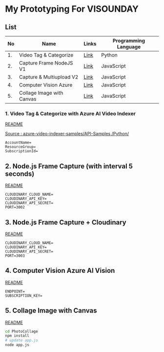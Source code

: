 #  My Prototyping For VISOUNDAY 

## List

| No | Name | Links | Programming Language |
| -- |--- | --- | --- |
| 1. | Video Tag & Categorize | [Link](./AzureAIVideoIndexer/index.ipynb)| Python |
| 2. | Capture Frame NodeJS V1 | [Link](./NodejsFrameCapture/README.md)| JavaScript | 
| 3. | Capture & Multiupload V2 | [Link](./CaptureFMultiUpload/README.md)| JavaScript | 
| 4. | Computer Vision Azure | [Link](./ComputerVisionAzure/README.md)| JavaScript | 
| 5. | Collage Image with Canvas | [Link](./PhotoCollage/README.md)| JavaScript | 

### 1. Video Tag & Categorize with Azure AI Video Indexer

[README](./AzureAIVideoIndexer/index.ipynb)

[Source : azure-video-indexer-samples/API-Samples
/Python/](https://github.com/Azure-Samples/azure-video-indexer-samples/tree/master/API-Samples/Python)

```env
AccountName=
ResourceGroup=
SubscriptionId=
```

## 2. Node.js Frame Capture (with interval 5 seconds)

[README](./CaptureFrameNodeJS/README.md)
```env
CLOUDINARY_CLOUD_NAME=
CLOUDINARY_API_KEY=
CLOUDINARY_API_SECRET=
PORT=3002
```


## 3. Node.js Frame Capture + Cloudinary

[README](./CaptureFraMultiUpload/README.md)
```env
CLOUDINARY_CLOUD_NAME=
CLOUDINARY_API_KEY=
CLOUDINARY_API_SECRET=
PORT=3003
```

## 4. Computer Vision Azure AI Vision
[README](./ComputerVisionAzure/README.md)
```env
ENDPOINT=
SUBSCRIPTION_KEY=
```

## 5. Collage Image with Canvas
[README](./PhotoCollage/README.md)
```bash
cd PhotoCollage
npm install 
# update app.js 
node app.js
```